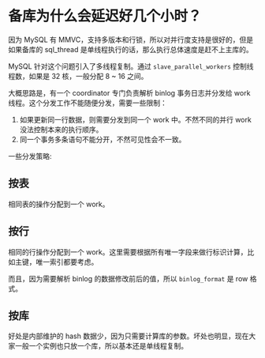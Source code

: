 # 备库为什么会延迟好几个小时？

因为 MySQL 有 MMVC，支持多版本和行锁，所以对并行度支持是很好的，但是如果备库的 sql\_thread 是单线程执行的话，那么执行总体速度是赶不上主库的。

MySQL 针对这个问题引入了多线程复制。通过 `slave_parallel_workers` 控制线程数，如果是 32 核，一般分配 8 ~ 16 之间。

大概思路是，有一个 coordinator 专门负责解析 binlog 事务日志并分发给 work 线程。这个分发工作不能随便分发，需要一些限制：

1. 如果更新同一行数据，则需要分发到同一个 work 中。不然不同的并行 work 没法控制本来的执行顺序。
1. 同一个事务多条语句不能分开，不然可见性会不一致。

一些分发策略:

## 按表
相同表的操作分配到一个 work。

## 按行
相同的行操作分配到一个 work。这里需要根据所有唯一字段来做行标识计算，比如主键，唯一索引都要考虑。

而且，因为需要解析 binlog 的数据修改前后的值，所以 `binlog_format` 是 row 格式。

## 按库
好处是内部维护的 hash 数据少，因为只需要计算库的参数。坏处也明显，现在大家一般一个实例也只放一个库，所以基本还是单线程复制。


